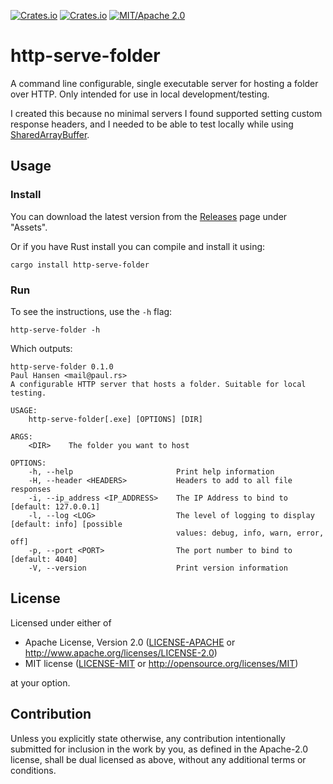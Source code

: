 
[![Crates.io](https://img.shields.io/crates/v/http-serve-folder)](https://crates.io/crates/http-serve-folder)
[![Crates.io](https://img.shields.io/crates/d/http-serve-folder)](https://crates.io/crates/http-serve-folder)
[![MIT/Apache 2.0](https://img.shields.io/badge/license-MIT%2FApache-blue.svg)](#License)

# http-serve-folder

A command line configurable, single executable server for hosting a folder over HTTP. Only intended for use in local development/testing. 

I created this because no minimal servers I found supported setting custom response headers, and I needed to be able to test locally while using [SharedArrayBuffer](https://developer.mozilla.org/en-US/docs/Web/JavaScript/Reference/Global_Objects/SharedArrayBuffer#security_requirements).

## Usage

### Install

You can download the latest version from the [Releases](https://github.com/paul-hansen/http-serve-folder/releases/latest) page under "Assets".

Or if you have Rust install you can compile and install it using:
```
cargo install http-serve-folder
```

### Run
To see the instructions, use the `-h` flag:
```
http-serve-folder -h
```

Which outputs:

```
http-serve-folder 0.1.0
Paul Hansen <mail@paul.rs>
A configurable HTTP server that hosts a folder. Suitable for local testing.

USAGE:
    http-serve-folder[.exe] [OPTIONS] [DIR]

ARGS:
    <DIR>    The folder you want to host

OPTIONS:
    -h, --help                       Print help information
    -H, --header <HEADERS>           Headers to add to all file responses
    -i, --ip_address <IP_ADDRESS>    The IP Address to bind to [default: 127.0.0.1]
    -l, --log <LOG>                  The level of logging to display [default: info] [possible
                                     values: debug, info, warn, error, off]
    -p, --port <PORT>                The port number to bind to [default: 4040]
    -V, --version                    Print version information
```

## License

Licensed under either of

* Apache License, Version 2.0
  ([LICENSE-APACHE](LICENSE-APACHE) or http://www.apache.org/licenses/LICENSE-2.0)
* MIT license
  ([LICENSE-MIT](LICENSE-MIT) or http://opensource.org/licenses/MIT)

at your option.

## Contribution

Unless you explicitly state otherwise, any contribution intentionally submitted
for inclusion in the work by you, as defined in the Apache-2.0 license, shall be
dual licensed as above, without any additional terms or conditions.
